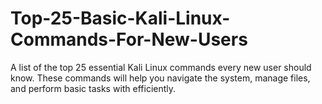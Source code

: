 # Top-25-Basic-Kali-Linux-Commands-For-New-Users
A list of the top 25 essential Kali Linux commands every new user should know. These commands will help you navigate the system, manage files, and perform basic tasks with efficiently.
